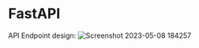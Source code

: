 # FastAPI
API Endpoint design:
![Screenshot 2023-05-08 184257](https://user-images.githubusercontent.com/91465902/236815190-2488292f-0abf-4f39-aa69-653ed01ee2e6.png)
